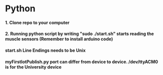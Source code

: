 # Python
#### 1. Clone repo to your computer
#### 2. Running python script by writing "sudo ./start.sh" starts reading the muscle sensors (Remember to install arduino code)



#### start.sh Line Endings needs to be Unix
#### myFirstIotPublish.py port can differ from device to device. /dev/ttyACM0 is for the University device